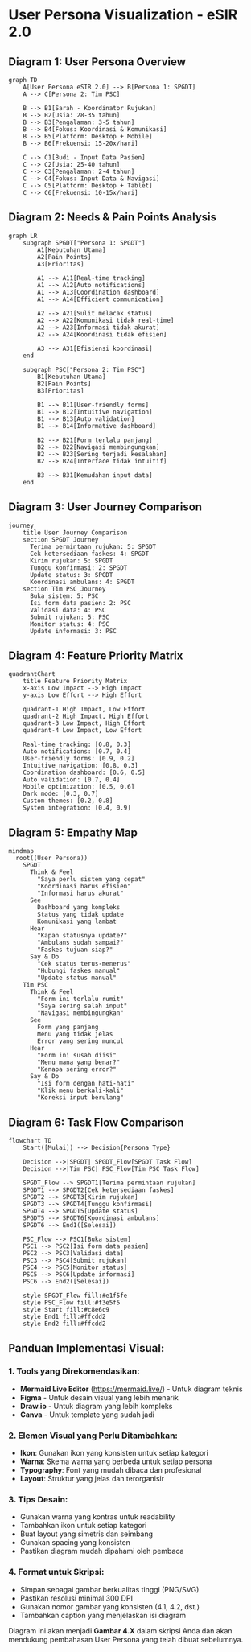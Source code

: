 # User Persona Visualization - eSIR 2.0

## Diagram 1: User Persona Overview

```mermaid
graph TD
    A[User Persona eSIR 2.0] --> B[Persona 1: SPGDT]
    A --> C[Persona 2: Tim PSC]
    
    B --> B1[Sarah - Koordinator Rujukan]
    B --> B2[Usia: 28-35 tahun]
    B --> B3[Pengalaman: 3-5 tahun]
    B --> B4[Fokus: Koordinasi & Komunikasi]
    B --> B5[Platform: Desktop + Mobile]
    B --> B6[Frekuensi: 15-20x/hari]
    
    C --> C1[Budi - Input Data Pasien]
    C --> C2[Usia: 25-40 tahun]
    C --> C3[Pengalaman: 2-4 tahun]
    C --> C4[Fokus: Input Data & Navigasi]
    C --> C5[Platform: Desktop + Tablet]
    C --> C6[Frekuensi: 10-15x/hari]
```

## Diagram 2: Needs & Pain Points Analysis

```mermaid
graph LR
    subgraph SPGDT["Persona 1: SPGDT"]
        A1[Kebutuhan Utama]
        A2[Pain Points]
        A3[Prioritas]
        
        A1 --> A11[Real-time tracking]
        A1 --> A12[Auto notifications]
        A1 --> A13[Coordination dashboard]
        A1 --> A14[Efficient communication]
        
        A2 --> A21[Sulit melacak status]
        A2 --> A22[Komunikasi tidak real-time]
        A2 --> A23[Informasi tidak akurat]
        A2 --> A24[Koordinasi tidak efisien]
        
        A3 --> A31[Efisiensi koordinasi]
    end
    
    subgraph PSC["Persona 2: Tim PSC"]
        B1[Kebutuhan Utama]
        B2[Pain Points]
        B3[Prioritas]
        
        B1 --> B11[User-friendly forms]
        B1 --> B12[Intuitive navigation]
        B1 --> B13[Auto validation]
        B1 --> B14[Informative dashboard]
        
        B2 --> B21[Form terlalu panjang]
        B2 --> B22[Navigasi membingungkan]
        B2 --> B23[Sering terjadi kesalahan]
        B2 --> B24[Interface tidak intuitif]
        
        B3 --> B31[Kemudahan input data]
    end
```

## Diagram 3: User Journey Comparison

```mermaid
journey
    title User Journey Comparison
    section SPGDT Journey
      Terima permintaan rujukan: 5: SPGDT
      Cek ketersediaan faskes: 4: SPGDT
      Kirim rujukan: 5: SPGDT
      Tunggu konfirmasi: 2: SPGDT
      Update status: 3: SPGDT
      Koordinasi ambulans: 4: SPGDT
    section Tim PSC Journey
      Buka sistem: 5: PSC
      Isi form data pasien: 2: PSC
      Validasi data: 4: PSC
      Submit rujukan: 5: PSC
      Monitor status: 4: PSC
      Update informasi: 3: PSC
```

## Diagram 4: Feature Priority Matrix

```mermaid
quadrantChart
    title Feature Priority Matrix
    x-axis Low Impact --> High Impact
    y-axis Low Effort --> High Effort
    
    quadrant-1 High Impact, Low Effort
    quadrant-2 High Impact, High Effort
    quadrant-3 Low Impact, High Effort
    quadrant-4 Low Impact, Low Effort
    
    Real-time tracking: [0.8, 0.3]
    Auto notifications: [0.7, 0.4]
    User-friendly forms: [0.9, 0.2]
    Intuitive navigation: [0.8, 0.3]
    Coordination dashboard: [0.6, 0.5]
    Auto validation: [0.7, 0.4]
    Mobile optimization: [0.5, 0.6]
    Dark mode: [0.3, 0.7]
    Custom themes: [0.2, 0.8]
    System integration: [0.4, 0.9]
```

## Diagram 5: Empathy Map

```mermaid
mindmap
  root((User Persona))
    SPGDT
      Think & Feel
        "Saya perlu sistem yang cepat"
        "Koordinasi harus efisien"
        "Informasi harus akurat"
      See
        Dashboard yang kompleks
        Status yang tidak update
        Komunikasi yang lambat
      Hear
        "Kapan statusnya update?"
        "Ambulans sudah sampai?"
        "Faskes tujuan siap?"
      Say & Do
        "Cek status terus-menerus"
        "Hubungi faskes manual"
        "Update status manual"
    Tim PSC
      Think & Feel
        "Form ini terlalu rumit"
        "Saya sering salah input"
        "Navigasi membingungkan"
      See
        Form yang panjang
        Menu yang tidak jelas
        Error yang sering muncul
      Hear
        "Form ini susah diisi"
        "Menu mana yang benar?"
        "Kenapa sering error?"
      Say & Do
        "Isi form dengan hati-hati"
        "Klik menu berkali-kali"
        "Koreksi input berulang"
```

## Diagram 6: Task Flow Comparison

```mermaid
flowchart TD
    Start([Mulai]) --> Decision{Persona Type}
    
    Decision -->|SPGDT| SPGDT_Flow[SPGDT Task Flow]
    Decision -->|Tim PSC| PSC_Flow[Tim PSC Task Flow]
    
    SPGDT_Flow --> SPGDT1[Terima permintaan rujukan]
    SPGDT1 --> SPGDT2[Cek ketersediaan faskes]
    SPGDT2 --> SPGDT3[Kirim rujukan]
    SPGDT3 --> SPGDT4[Tunggu konfirmasi]
    SPGDT4 --> SPGDT5[Update status]
    SPGDT5 --> SPGDT6[Koordinasi ambulans]
    SPGDT6 --> End1([Selesai])
    
    PSC_Flow --> PSC1[Buka sistem]
    PSC1 --> PSC2[Isi form data pasien]
    PSC2 --> PSC3[Validasi data]
    PSC3 --> PSC4[Submit rujukan]
    PSC4 --> PSC5[Monitor status]
    PSC5 --> PSC6[Update informasi]
    PSC6 --> End2([Selesai])
    
    style SPGDT_Flow fill:#e1f5fe
    style PSC_Flow fill:#f3e5f5
    style Start fill:#c8e6c9
    style End1 fill:#ffcdd2
    style End2 fill:#ffcdd2
```

## Panduan Implementasi Visual:

### 1. Tools yang Direkomendasikan:
- **Mermaid Live Editor** (https://mermaid.live/) - Untuk diagram teknis
- **Figma** - Untuk desain visual yang lebih menarik
- **Draw.io** - Untuk diagram yang lebih kompleks
- **Canva** - Untuk template yang sudah jadi

### 2. Elemen Visual yang Perlu Ditambahkan:
- **Ikon**: Gunakan ikon yang konsisten untuk setiap kategori
- **Warna**: Skema warna yang berbeda untuk setiap persona
- **Typography**: Font yang mudah dibaca dan profesional
- **Layout**: Struktur yang jelas dan terorganisir

### 3. Tips Desain:
- Gunakan warna yang kontras untuk readability
- Tambahkan ikon untuk setiap kategori
- Buat layout yang simetris dan seimbang
- Gunakan spacing yang konsisten
- Pastikan diagram mudah dipahami oleh pembaca

### 4. Format untuk Skripsi:
- Simpan sebagai gambar berkualitas tinggi (PNG/SVG)
- Pastikan resolusi minimal 300 DPI
- Gunakan nomor gambar yang konsisten (4.1, 4.2, dst.)
- Tambahkan caption yang menjelaskan isi diagram

Diagram ini akan menjadi **Gambar 4.X** dalam skripsi Anda dan akan mendukung pembahasan User Persona yang telah dibuat sebelumnya.
